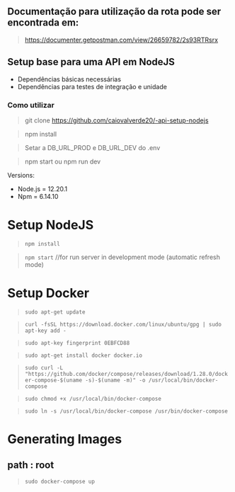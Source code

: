 ## Documentação para utilização da rota pode ser encontrada em:
> https://documenter.getpostman.com/view/26659782/2s93RTRsrx

## Setup base para uma API em NodeJS

* Dependências básicas necessárias
* Dependências para testes de integração e unidade

### Como utilizar
> git clone https://github.com/caiovalverde20/-api-setup-nodejs

> npm install

> Setar a DB_URL_PROD e DB_URL_DEV do .env

> npm start ou npm run dev

Versions:
- Node.js = 12.20.1
- Npm = 6.14.10

# Setup NodeJS

> `npm install`

> `npm start` //for run server in development mode (automatic refresh mode)


# Setup Docker

> `sudo apt-get update`

> `curl -fsSL https://download.docker.com/linux/ubuntu/gpg | sudo apt-key add -`

> `sudo apt-key fingerprint 0EBFCD88`

> `sudo apt-get install docker docker.io`

> `sudo curl -L "https://github.com/docker/compose/releases/download/1.28.0/docker-compose-$(uname -s)-$(uname -m)" -o /usr/local/bin/docker-compose`

> `sudo chmod +x /usr/local/bin/docker-compose`

> `sudo ln -s /usr/local/bin/docker-compose /usr/bin/docker-compose`

# Generating Images

## path : root

> `sudo docker-compose up`


